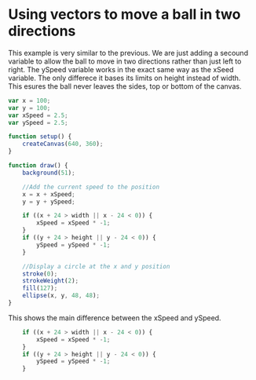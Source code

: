 # Using vectors to move a ball in two directions

This example is very similar to the previous. We are just adding a secound variable to allow the ball to move in two directions rather than just left to right.
The ySpeed variable works in the exact same way as the xSeed variable. The only differece it bases its limits on height instead of width. This esures the ball never leaves the sides, top or bottom of the canvas. 

```js
var x = 100;
var y = 100;
var xSpeed = 2.5;
var ySpeed = 2.5;

function setup() {
    createCanvas(640, 360);
}

function draw() {
    background(51);

    //Add the current speed to the position
    x = x + xSpeed;
    y = y + ySpeed;

    if ((x + 24 > width || x - 24 < 0)) {
        xSpeed = xSpeed * -1;
    }
    if ((y + 24 > height || y - 24 < 0)) {
        ySpeed = ySpeed * -1;
    }

    //Display a circle at the x and y position
    stroke(0);
    strokeWeight(2);
    fill(127);
    ellipse(x, y, 48, 48);
}
```
This shows the main difference between the xSpeed and ySpeed.

```js 
    if ((x + 24 > width || x - 24 < 0)) {
        xSpeed = xSpeed * -1;
    }
    if ((y + 24 > height || y - 24 < 0)) {
        ySpeed = ySpeed * -1;
    }
```